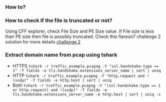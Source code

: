 ### How to?

### How to check if the file is truncated or not?
Using CFF explorer, check File Size and PE Size value. If File size is less than PE size then file is possibly truncated.
Check this flareon7 challenge 2 solution for more details [challenge 2](https://www.fireeye.com/content/dam/fireeye-www/blog/pdfs/flareon7-challenge2-solution.pdf)

### Extract domain name from pcap using tshark
- HTTPS ```tshark -r traffic_example.pcapng -Y "ssl.handshake.type == 1" -T fields -e tls.handshake.extensions_server_name | sort | uniq```
- HTTP ```tshark -r traffic_example.pcapng -Y "http.request and !(ssdp)" -T fields -e http.host | sort | uniq```
- Both ```tshark -r traffic_example.pcapng -Y "(ssl.handshake.type == 1 or http.request) and !(ssdp)" -T fields -e tls.handshake.extensions_server_name -e http.host | sort | uniq -c```

